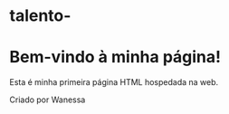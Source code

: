 # talento-
<!DOCTYPE html>
<html lang="pt-br">
<head>
    <meta charset="UTF-8">
    <meta name="viewport" content="width=device-width, initial-scale=1.0">
    <title>Minha Primeira Página</title>
</head>
<body>
    <h1>Bem-vindo à minha página!</h1>
    <p>Esta é minha primeira página HTML hospedada na web.</p>
    <footer>
        <p>Criado por Wanessa </p>
    </footer>
</body>
</html>

